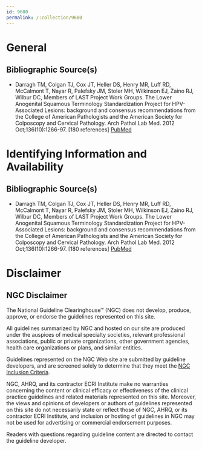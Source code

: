 ```yaml
---
id: 9600
permalink: /:collection/9600
---
```


# General

## Bibliographic Source(s)

- Darragh TM, Colgan TJ, Cox JT, Heller DS, Henry MR, Luff RD, McCalmont T, Nayar R, Palefsky JM, Stoler MH, Wilkinson EJ, Zaino RJ, Wilbur DC, Members of LAST Project Work Groups. The Lower Anogenital Squamous Terminology Standardization Project for HPV-Associated Lesions: background and consensus recommendations from the College of American Pathologists and the American Society for Colposcopy and Cervical Pathology. Arch Pathol Lab Med. 2012 Oct;136(10):1266-97. [180 references] [ PubMed ](http://www.ncbi.nlm.nih.gov/entrez/query.fcgi?cmd=Retrieve&db=pubmed&dopt=Abstract&list_uids=22742517)

# Identifying Information and Availability

## Bibliographic Source(s)

- Darragh TM, Colgan TJ, Cox JT, Heller DS, Henry MR, Luff RD, McCalmont T, Nayar R, Palefsky JM, Stoler MH, Wilkinson EJ, Zaino RJ, Wilbur DC, Members of LAST Project Work Groups. The Lower Anogenital Squamous Terminology Standardization Project for HPV-Associated Lesions: background and consensus recommendations from the College of American Pathologists and the American Society for Colposcopy and Cervical Pathology. Arch Pathol Lab Med. 2012 Oct;136(10):1266-97. [180 references] [ PubMed ](http://www.ncbi.nlm.nih.gov/entrez/query.fcgi?cmd=Retrieve&db=pubmed&dopt=Abstract&list_uids=22742517)

# Disclaimer

## NGC Disclaimer

The National Guideline Clearinghouse™ (NGC) does not develop, produce, approve, or endorse the guidelines represented on this site.

All guidelines summarized by NGC and hosted on our site are produced under the auspices of medical specialty societies, relevant professional associations, public or private organizations, other government agencies, health care organizations or plans, and similar entities.

Guidelines represented on the NGC Web site are submitted by guideline developers, and are screened solely to determine that they meet the [NGC Inclusion Criteria](/help-and-about/summaries/inclusion-criteria).

NGC, AHRQ, and its contractor ECRI Institute make no warranties concerning the content or clinical efficacy or effectiveness of the clinical practice guidelines and related materials represented on this site. Moreover, the views and opinions of developers or authors of guidelines represented on this site do not necessarily state or reflect those of NGC, AHRQ, or its contractor ECRI Institute, and inclusion or hosting of guidelines in NGC may not be used for advertising or commercial endorsement purposes.

Readers with questions regarding guideline content are directed to contact the guideline developer.

